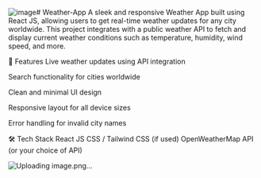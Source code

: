 ![image](https://github.com/user-attachments/assets/6eed0454-7ede-44e3-b6ad-2b2a85c336ce)# Weather-App
A sleek and responsive Weather App built using React JS, allowing users to get real-time weather updates for any city worldwide. This project integrates with a public weather API to fetch and display current weather conditions such as temperature, humidity, wind speed, and more.


🔧 Features
Live weather updates using API integration

Search functionality for cities worldwide

Clean and minimal UI design

Responsive layout for all device sizes

Error handling for invalid city names

🛠️ Tech Stack
React JS
CSS / Tailwind CSS (if used)
OpenWeatherMap API (or your choice of API)

![Uploading image.png…]()

